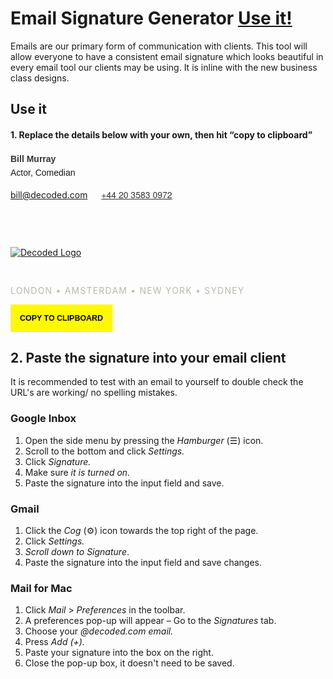 # Email Signature Generator [Use it!](#use-it)
Emails are our primary form of communication with clients. This tool will allow everyone to have a consistent email signature which looks beautiful in every email tool our clients may be using. It is inline with the new business class designs.

## Use it

#### 1. Replace the details below with your own, then hit &ldquo;copy to clipboard&rdquo;


<div class="col-md-12" id="wrapper">

  <!-- name -->
  <p
    class="editor"
    contenteditable="true"
    style="font-size:14px;
      margin-top:0px;
      margin-bottom:0px;
      line-height:22px;
      font-weight:200 !important;
      font-family:sans-serif;"><strong style="color:#333;">Bill Murray</strong></p>

<!-- job -->
  <p contenteditable="true"
    style="font-size:14px;
      margin-top:0px;      
      margin-bottom:0px;
      line-height:22px;
      font-weight:200 !important;
      font-family:sans-serif;">Actor, Comedian</p>

<!-- email -->
  <a
    id="email"
    contenteditable="true"
    class="email editor"
    style="font-size:14px;
      box-shadow:none;       
      border:0px;
      text-decoration:underline;
      color:#333;   
      font-family:Helvetica Neue, Helvetica, sans-serif;
      text-transformation:lowercase;"
    href="mailto:bill@decoded.com">bill@decoded.com</a>
    &emsp;
    <!-- phone -->
    <a
      id="worknum"
      contenteditable="true"
      class="worknum"
      href="tel:+442035830972"
      style="font-size:14px;
        box-shadow:none;       
        border:0px;
        text-decoration:underline;
        color:#333;
        font-family:Helvetica Neue, Helvetica, sans-serif;">+44 20 3583 0972</a></p>

  <!-- gif -->
  <a href="https://decoded.com">
    <img style="
      margin-left:0;
      margin-top:60px;
      margin-bottom:30px;
      padding:0;" src="https://assets.decoded.com/emails/footer.gif" alt="Decoded Logo">
  </a>

  <!-- locations -->
  <p
    style="font-size:14px;
      font-variant: small-caps;
      letter-spacing:1.2px;
      color:#bab8b0;">LONDON&nbsp;&#8226;&nbsp;AMSTERDAM&nbsp;&#8226; NEW&nbsp;YORK&nbsp;&#8226;&nbsp;SYDNEY</p>
</div>

<!-- Trigger to copy signature-->
<div>
  <button
    title="Copied!"
    id="copy"
    class="margin-top-XL margin-bottom-XXXL"
    style="
      font-size:0.89em;
      padding:15px;
      text-transform:uppercase;
      background-color:#fef800;
      border:none;
      font-weight:600;"
    data-clipboard-target="#wrapper">Copy to Clipboard</button>
</div>

## 2. Paste the signature into your email client
It is recommended to test with an email to yourself to double check the URL's are working/ no spelling mistakes.

### Google Inbox
1. Open the side menu by pressing the *Hamburger* (&#9776;) icon.
2. Scroll to the bottom and click *Settings.*
3. Click *Signature.*
4. Make sure *it is turned on.*
5. Paste the signature into the input field and save.

### Gmail
1. Click the *Cog* (&#9881;) icon towards the top right of the page.
2. Click *Settings.*
3. *Scroll down to Signature*.
4. Paste the signature into the input field and save changes.

### Mail for Mac
1. Click *Mail* > *Preferences* in the toolbar.
2. A preferences pop-up will appear &ndash; Go to the *Signatures* tab.
3. Choose your *@decoded.com email.*
4. Press *Add (+).*
5. Paste your signature into the box on the right.
6. Close the pop-up box, it doesn't need to be saved.

<!-- Call Jquery -->
<script type="text/javascript" src="https://cdnjs.cloudflare.com/ajax/libs/jquery/3.0.0-alpha1/jquery.min.js"></script>

<script type="text/javascript" src="https://cdnjs.cloudflare.com/ajax/libs/jqueryui/1.11.4/jquery-ui.min.js"></script>

<!-- Call Clipboard.js-->
<script type="text/javascript" src="https://cdnjs.cloudflare.com/ajax/libs/clipboard.js/1.5.5/clipboard.min.js"></script>

<!-- Update tel: according to work number -->
<script type="text/javascript">
$( ".worknum" ).blur(function() {
  var tel = "tel:";
  var num =  $('#worknum').text();
  num = num.replace(" ", "");
  $('#worknum').attr("href", tel + num);
});
</script>

<!-- Update mailto: href according to email -->
<script type="text/javascript">
  $( ".email" ).blur(function() {
    var mail = "mailto:";
    var name =  $('#email').text();
    $('#email').attr("href", mail + name);
  });
</script>


<!-- Start clipboard tool -->
<script>
  var clipboard = new Clipboard('#copy');
  clipboard.on('success', function(e) {
      $('#copy').text('Copied!');
      window.setTimeout(function () {
          $('#copy').text('Copy to clipboard');
      }, 3000);
      console.log(e);
  });
  clipboard.on('error', function(e) {
      console.log(e);
  });
</script>
